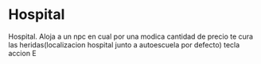 # Hospital
Hospital. Aloja a un npc en cual por una modica cantidad de precio te cura las heridas(localizacion hospital junto a autoescuela por defecto) tecla accion E
